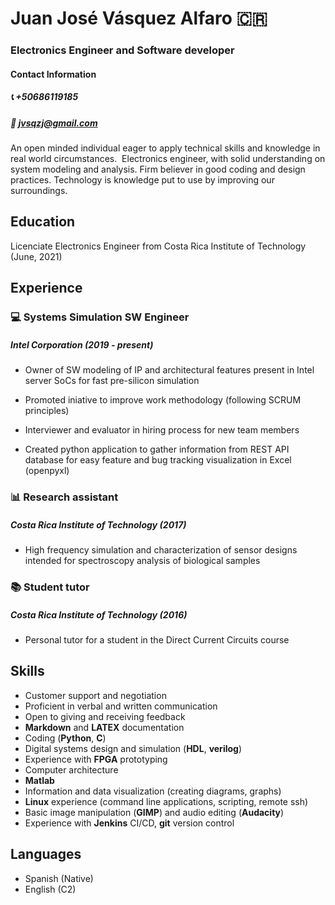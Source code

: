 # Juan José Vásquez Alfaro 🇨🇷️
###  Electronics Engineer and Software developer
#### Contact Information
##### 📞️ +50686119185
##### 📧️ jvsqzj@gmail.com 

An open minded individual eager to apply technical skills and knowledge in real world circumstances. 
Electronics engineer, with solid understanding on system modeling and analysis. 
Firm believer in good coding and design practices. Technology is knowledge put to use by improving our surroundings.   

## Education
Licenciate Electronics Engineer from Costa Rica Institute of Technology (June, 2021)

## Experience
### 💻️ Systems Simulation SW Engineer 
##### **Intel Corporation** (2019 - present)
- Owner of SW modeling of IP and architectural features present in Intel server SoCs for fast pre-silicon simulation

- Promoted iniative to improve work methodology (following SCRUM principles)

- Interviewer and evaluator in hiring process for new team members
 
- Created python application to gather information from REST API database for easy feature and bug tracking visualization in Excel (openpyxl)

### 📊️ Research assistant 
##### **Costa Rica Institute of Technology** (2017)
- High frequency simulation and characterization of sensor designs intended for spectroscopy analysis of biological samples  

### 📚️ Student tutor 
##### **Costa Rica Institute of Technology** (2016)
- Personal tutor for a student in the Direct Current Circuits course 

## Skills
- Customer support and negotiation
- Proficient in verbal and written communication
- Open to giving and receiving feedback
- **Markdown** and **LATEX** documentation
- Coding (**Python**, **C**)
- Digital systems design and simulation (**HDL**, **verilog**)
- Experience with **FPGA** prototyping
- Computer architecture
- **Matlab**
- Information and data visualization (creating diagrams, graphs)
- **Linux** experience (command line applications, scripting, remote ssh)
- Basic image manipulation (**GIMP**) and audio editing (**Audacity**)
- Experience with **Jenkins** CI/CD, **git** version control

## Languages
- Spanish (Native)
- English (C2)

